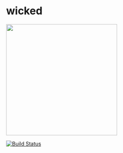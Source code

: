 # wicked

<img src="https://github.com/fevangelista/wicked/raw/master/lib/logo.png" width="300">

[![Build Status](https://travis-ci.org/fevangelista/wicked.svg?branch=master)](https://travis-ci.org/fevangelista/wicked)
